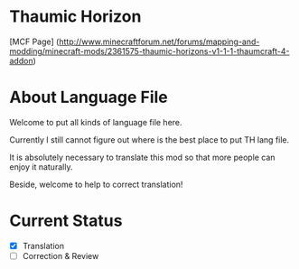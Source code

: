 # Thaumic Horizon
[MCF Page] (http://www.minecraftforum.net/forums/mapping-and-modding/minecraft-mods/2361575-thaumic-horizons-v1-1-1-thaumcraft-4-addon)

# About Language File
Welcome to put all kinds of language file here. 

Currently I still cannot figure out where is the best place to put TH lang file.

It is absolutely necessary to translate this mod so that more people can enjoy it naturally.

Beside, welcome to help to correct translation!

# Current Status
* [X] Translation
* [ ] Correction & Review
